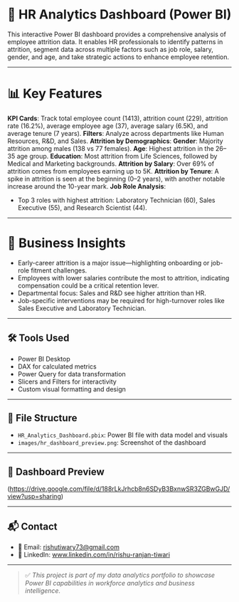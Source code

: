 # 👥 HR Analytics Dashboard (Power BI)

This interactive Power BI dashboard provides a comprehensive analysis of employee attrition data. It enables HR professionals to identify patterns in attrition, segment data across multiple factors such as job role, salary, gender, and age, and take strategic actions to enhance employee retention.

---

# 📊 Key Features

 **KPI Cards**: Track total employee count (1413), attrition count (229), attrition rate (16.2%), average employee age (37), average salary (6.5K), and average tenure (7 years).
 **Filters**: Analyze across departments like Human Resources, R&D, and Sales.
 **Attrition by Demographics**:
 **Gender**: Majority attrition among males (138 vs 77 females).
 **Age**: Highest attrition in the 26–35 age group.
 **Education**: Most attrition from Life Sciences, followed by Medical and Marketing backgrounds.
 **Attrition by Salary**: Over 69% of attrition comes from employees earning up to 5K.
 **Attrition by Tenure**: A spike in attrition is seen at the beginning (0–2 years), with another notable increase around the 10-year mark.
 **Job Role Analysis**: 
  - Top 3 roles with highest attrition: Laboratory Technician (60), Sales Executive (55), and Research Scientist (44).

---

# 🧠 Business Insights

- Early-career attrition is a major issue—highlighting onboarding or job-role fitment challenges.
- Employees with lower salaries contribute the most to attrition, indicating compensation could be a critical retention lever.
- Departmental focus: Sales and R&D see higher attrition than HR.
- Job-specific interventions may be required for high-turnover roles like Sales Executive and Laboratory Technician.

---

## 🛠️ Tools Used

- Power BI Desktop  
- DAX for calculated metrics  
- Power Query for data transformation  
- Slicers and Filters for interactivity  
- Custom visual formatting and design

---

## 📁 File Structure

- `HR_Analytics_Dashboard.pbix`: Power BI file with data model and visuals  
- `images/hr_dashboard_preview.png`: Screenshot of the dashboard  
  

---


## 📸 Dashboard Preview

 (https://drive.google.com/file/d/188rLkJrhcb8n6SDyB3BxnwSR3ZGBwGJD/view?usp=sharing)

---

## 📬 Contact

- 📧 Email: rishutiwary73@gmail.com  
- 💼 LinkedIn: www.linkedin.com/in/rishu-ranjan-tiwari

---

> ✅ *This project is part of my data analytics portfolio to showcase Power BI capabilities in workforce analytics and business intelligence.*
